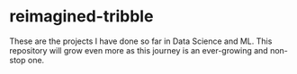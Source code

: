 # reimagined-tribble
These are the projects I have done so far in Data Science and ML. This repository will grow even more as this journey is an ever-growing and non-stop one.

